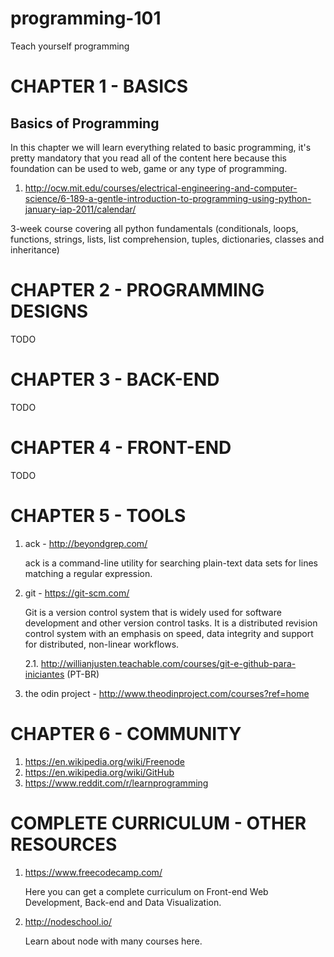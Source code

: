 # programming-101
Teach yourself programming

# CHAPTER 1 - BASICS

## Basics of Programming

In this chapter we will learn everything related to basic programming, it's pretty mandatory that you read all of the content here because this foundation can be used to web, game or any type of programming.

1. http://ocw.mit.edu/courses/electrical-engineering-and-computer-science/6-189-a-gentle-introduction-to-programming-using-python-january-iap-2011/calendar/

3-week course covering all python fundamentals (conditionals, loops, functions, strings, lists, list comprehension, tuples, dictionaries, classes and inheritance)

# CHAPTER 2 - PROGRAMMING DESIGNS

TODO

# CHAPTER 3 - BACK-END

TODO

# CHAPTER 4 - FRONT-END

TODO

# CHAPTER 5 - TOOLS

1. ack - http://beyondgrep.com/

    ack is a command-line utility for searching plain-text data sets for lines matching a regular expression.

2. git - https://git-scm.com/

    Git is a version control system that is widely used for software development and other version control tasks. It is a distributed revision control system with an emphasis on speed, data integrity and support for distributed, non-linear workflows.

    2.1. http://willianjusten.teachable.com/courses/git-e-github-para-iniciantes (PT-BR)

3. the odin project - http://www.theodinproject.com/courses?ref=home



# CHAPTER 6 - COMMUNITY

1. https://en.wikipedia.org/wiki/Freenode
2. https://en.wikipedia.org/wiki/GitHub
3. https://www.reddit.com/r/learnprogramming


# COMPLETE CURRICULUM - OTHER RESOURCES

1. https://www.freecodecamp.com/

    Here you can get a complete curriculum on Front-end Web Development, Back-end and Data Visualization.

2. http://nodeschool.io/

    Learn about node with many courses here.
